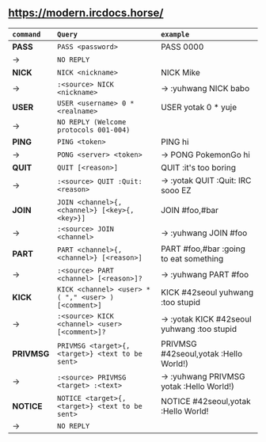 https://modern.ircdocs.horse/
---

<!-- '?' == 명시되진 않았는데 아마 이럴거같음 -->
| `command` | `Query` | `example` |
|:---|:---|:---|
|__PASS__|`PASS <password>`|PASS 0000|
|->|`NO REPLY`|
|__NICK__|`NICK <nickname>`|NICK Mike|
|->|`:<source> NICK <nickname>`|-> :yuhwang NICK babo|
|__USER__|`USER <username> 0 * <realname>`|USER yotak 0 * yuje|
|->|`NO REPLY (Welcome protocols 001-004)`|
|__PING__|`PING <token>`|PING hi|
|->|`PONG <server> <token>`|-> PONG PokemonGo hi|
|__QUIT__|`QUIT [<reason>]`|QUIT :it's too boring|
|->|`:<source> QUIT :Quit: <reason>`|-> :yotak QUIT :Quit: IRC sooo EZ|
|__JOIN__|`JOIN <channel>{,<channel>} [<key>{,<key>}]`|JOIN #foo,#bar|
|->|`:<source> JOIN <channel>`|-> :yuhwang JOIN #foo|
|__PART__|`PART <channel>{,<channel>} [<reason>]`|PART #foo,#bar :going to eat something|
|->|`:<source> PART <channel> [<reason>]?`|-> :yuhwang PART #foo|
|__KICK__|`KICK <channel> <user> *( "," <user> ) [<comment>]`|KICK #42seoul yuhwang :too stupid|
|->|`:<source> KICK <channel> <user> [<comment>]?`|-> :yotak KICK #42seoul yuhwang :too stupid|
|__PRIVMSG__|`PRIVMSG <target>{,<target>} <text to be sent>`|PRIVMSG #42seoul,yotak :Hello World!)
|->|`:<source> PRIVMSG <target> :<text>`|-> :yuhwang PRIVMSG yotak :Hello World!)
|__NOTICE__|`NOTICE <target>{,<target>} <text to be sent>`|NOTICE #42seoul,yotak :Hello World!|
|->|`NO REPLY`|
